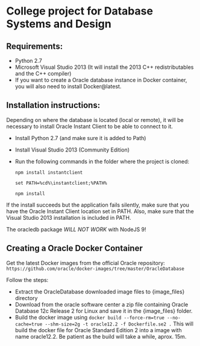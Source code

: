 # College project for Database Systems and Design

## Requirements:
- Python 2.7
- Microsoft Visual Studio 2013 (It will install the 2013 C++ redistributables and the C++ compiler)
- If you want to create a Oracle database instance in Docker container, you will also need to install Docker@latest.

## Installation instructions:
Depending on where the database is located (local or remote), it will be necessary to install Oracle Instant Client to be able to connect to it.

- Install Python 2.7 (and make sure it is added to Path)
- Install Visual Studio 2013 (Community Edition)
- Run the following commands in the folder where the project is cloned:

  `npm install instantclient`

  `set PATH=%cd%\instantclient;%PATH%`

  `npm install`

If the install succeeds but the application fails silently, make sure that you have the Oracle Instant Client location set in PATH. Also, make sure that the Visual Studio 2013 installation is included in PATH.

The oracledb package *WILL NOT WORK* with NodeJS 9!

## Creating a Oracle Docker Container
Get the latest Docker images from the official Oracle repository:
`https://github.com/oracle/docker-images/tree/master/OracleDatabase`

Follow the steps:
- Extract the OracleDatabase downloaded image files to {image_files} directory
- Download from the oracle software center a zip file containing Oracle Database 12c Release 2 for Linux and save it in the {image_files} folder.
- Build the docker image using
  `docker build --force-rm=true --no-cache=true --shm-size=2g -t oracle12.2 -f Dockerfile.se2 .`
  This will build the docker file for Oracle Standard Edition 2 into a image with name oracle12.2. Be patient as the build will take a while, aprox. 15m.